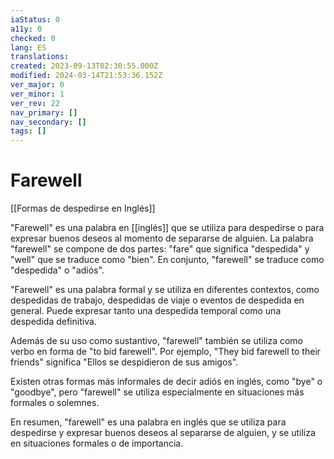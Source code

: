 ```yaml
---
iaStatus: 0
a11y: 0
checked: 0
lang: ES
translations: 
created: 2023-09-13T02:30:55.000Z
modified: 2024-03-14T21:53:36.152Z
ver_major: 0
ver_minor: 1
ver_rev: 22
nav_primary: []
nav_secondary: []
tags: []
---
```

# Farewell

[[Formas de despedirse en Inglés]]

"Farewell" es una palabra en [[inglés]] que se utiliza para despedirse o para expresar buenos deseos al momento de separarse de alguien. La palabra "farewell" se compone de dos partes: "fare" que significa "despedida" y "well" que se traduce como "bien". En conjunto, "farewell" se traduce como "despedida" o "adiós".

"Farewell" es una palabra formal y se utiliza en diferentes contextos, como despedidas de trabajo, despedidas de viaje o eventos de despedida en general. Puede expresar tanto una despedida temporal como una despedida definitiva.

Además de su uso como sustantivo, "farewell" también se utiliza como verbo en forma de "to bid farewell". Por ejemplo, "They bid farewell to their friends" significa "Ellos se despidieron de sus amigos".

Existen otras formas más informales de decir adiós en inglés, como "bye" o "goodbye", pero "farewell" se utiliza especialmente en situaciones más formales o solemnes.

En resumen, "farewell" es una palabra en inglés que se utiliza para despedirse y expresar buenos deseos al separarse de alguien, y se utiliza en situaciones formales o de importancia.